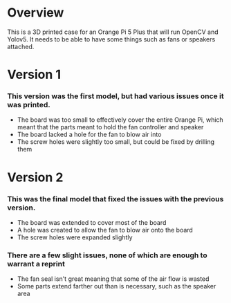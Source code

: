 # Overview
This is a 3D printed case for an Orange Pi 5 Plus that will run OpenCV and Yolov5.  It needs to be able to have some things such as fans or speakers attached.

# Version 1
### This version was the first model, but had various issues once it was printed.
- The board was too small to effectively cover the entire Orange Pi, which meant that the parts meant to hold the fan controller and speaker
- The board lacked a hole for the fan to blow air into
- The screw holes were slightly too small, but could be fixed by drilling them

# Version 2
### This was the final model that fixed the issues with the previous version.
- The board was extended to cover most of the board
- A hole was created to allow the fan to blow air onto the board
- The screw holes were expanded slightly
### There are a few slight issues, none of which are enough to warrant a reprint
- The fan seal isn't great meaning that some of the air flow is wasted
- Some parts extend farther out than is necessary, such as the speaker area
